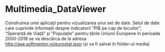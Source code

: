 # Multimedia_DataViewer
Construirea unei aplicații pentru vizualizarea unui set de date. Setul de date care cuprinde informații despre indicatorii “PIB pe cap de locuitor”, “Speranță de Viață” și “Populație” pentru țările Uniunii Europene în perioada 2000-2018 se va descărca de la adresa http://ase.softmentor.ro/eurostat.json (și va fi salvat în folder-ul media)
